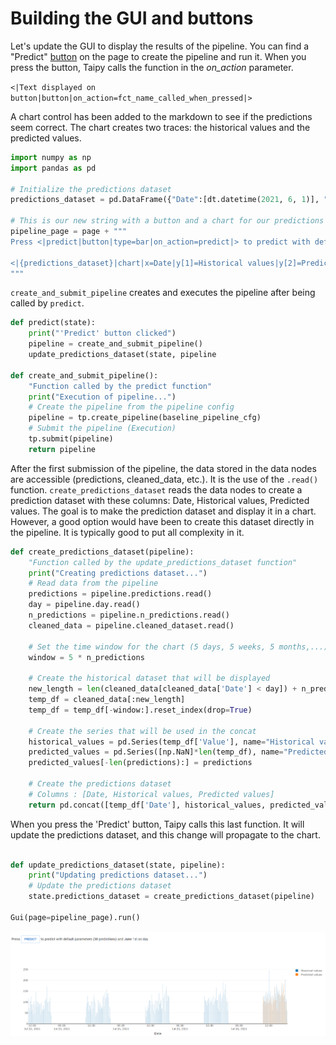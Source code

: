 # Building the GUI and buttons

Let's update the GUI to display the results of the pipeline. You can find a "Predict" [button](https://didactic-broccoli-7da2dfd5.pages.github.io/manuals/gui/viselements/button/) on the page to create the pipeline and run it. When you press the button, Taipy calls the function in the *on_action* parameter.

`<|Text displayed on button|button|on_action=fct_name_called_when_pressed|>`
   
A chart control has been added to the markdown to see if the predictions seem correct. The chart creates two traces: the historical values and the predicted values.

```python
import numpy as np
import pandas as pd

# Initialize the predictions dataset
predictions_dataset = pd.DataFrame({"Date":[dt.datetime(2021, 6, 1)], "Historical values":[np.NaN], "Predicted values":[np.NaN]})

# This is our new string with a button and a chart for our predictions
pipeline_page = page + """
Press <|predict|button|type=bar|on_action=predict|> to predict with default parameters (30 predictions) and June 1st as day.

<|{predictions_dataset}|chart|x=Date|y[1]=Historical values|y[2]=Predicted values|height=80%|width=100%|>
"""
```

`create_and_submit_pipeline` creates and executes the pipeline after being called by `predict`. 

```python
def predict(state):
    print("'Predict' button clicked")
    pipeline = create_and_submit_pipeline()
    update_predictions_dataset(state, pipeline

def create_and_submit_pipeline():
    "Function called by the predict function"
    print("Execution of pipeline...")
    # Create the pipeline from the pipeline config
    pipeline = tp.create_pipeline(baseline_pipeline_cfg)
    # Submit the pipeline (Execution)
    tp.submit(pipeline)
    return pipeline
```

After the first submission of the pipeline, the data stored in the data nodes are accessible (predictions, cleaned_data, etc.). It is the use of the `.read()` function.
`create_predictions_dataset` reads the data nodes to create a prediction dataset with these columns: Date, Historical values, Predicted values. The goal is to make the prediction dataset and display it in a chart. However, a good option would have been to create this dataset directly in the pipeline. It is typically good to put all complexity in it.

```python
def create_predictions_dataset(pipeline):
    "Function called by the update_predictions_dataset function"
    print("Creating predictions dataset...")
    # Read data from the pipeline
    predictions = pipeline.predictions.read()
    day = pipeline.day.read()
    n_predictions = pipeline.n_predictions.read()
    cleaned_data = pipeline.cleaned_dataset.read()
    
    # Set the time window for the chart (5 days, 5 weeks, 5 months,...)
    window = 5 * n_predictions

    # Create the historical dataset that will be displayed
    new_length = len(cleaned_data[cleaned_data['Date'] < day]) + n_predictions
    temp_df = cleaned_data[:new_length]
    temp_df = temp_df[-window:].reset_index(drop=True)
    
    # Create the series that will be used in the concat
    historical_values = pd.Series(temp_df['Value'], name="Historical values")
    predicted_values = pd.Series([np.NaN]*len(temp_df), name="Predicted values") # change ? Fred
    predicted_values[-len(predictions):] = predictions
    
    # Create the predictions dataset
    # Columns : [Date, Historical values, Predicted values]
    return pd.concat([temp_df['Date'], historical_values, predicted_values], axis=1)
```

When you press the 'Predict' button, Taipy calls this last function. It will update the predictions dataset, and this change will propagate to the chart.

```python

def update_predictions_dataset(state, pipeline):
    print("Updating predictions dataset...")
    # Update the predictions dataset
    state.predictions_dataset = create_predictions_dataset(pipeline)

Gui(page=pipeline_page).run()
```

<p align="center">
    <img src="/steps/images/step_5_result.png" width=700>
</p>
